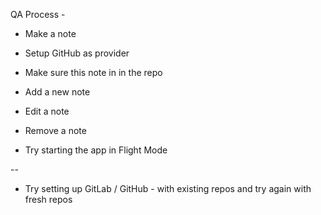 <!--
SPDX-FileCopyrightText: 2019-2021 Vishesh Handa <me@vhanda.in>

SPDX-License-Identifier: CC-BY-4.0
-->

QA Process -

* Make a note
* Setup GitHub as provider
* Make sure this note in in the repo
* Add a new note
* Edit a note
* Remove a note

* Try starting the app in Flight Mode

--
* Try setting up GitLab / GitHub - with existing repos
  and try again with fresh repos
